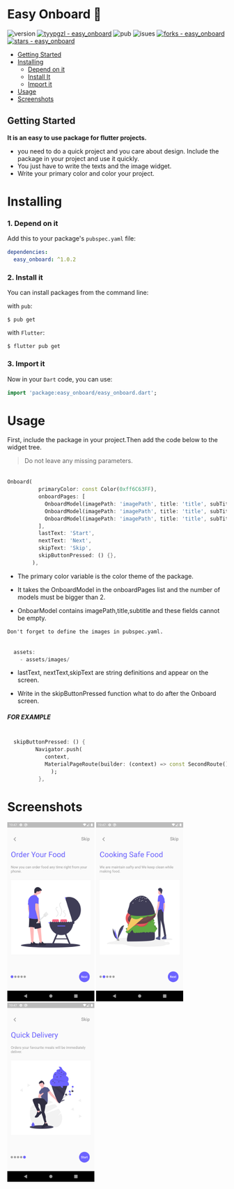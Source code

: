 
# Easy Onboard 💙




![version](https://img.shields.io/pub/v/easy_onboard) [![tyypgzl - easy_onboard](https://img.shields.io/static/v1?label=tyypgzl&message=easy_onboard&color=blue&logo=github)](https://github.com/tyypgzl/easy_onboard "Go to GitHub repo")  ![pub](https://img.shields.io/github/license/tyypgzl/easy_onboard) ![isues](https://img.shields.io/github/issues/tyypgzl/easy_onboard) [![forks - easy_onboard](https://img.shields.io/github/forks/tyypgzl/easy_onboard?style=social)](https://github.com/tyypgzl/easy_onboard) [![stars - easy_onboard](https://img.shields.io/github/stars/tyypgzl/easy_onboard?style=social)](https://github.com/tyypgzl/easy_onboard) 



- [Getting Started](#getting-started)
- [Installing](#installing)
  - [Depend on it](#depend-on-it)
  - [Install It](#install-it)
  - [Import it](#import-it)
- [Usage](#usage)
- [Screenshots](#screenshots)

## Getting Started 


  **It is an easy to use package for flutter projects.** 
  

 -   you need to do a quick project and you care about design. Include the package in your project and use it quickly.
 -   You just have to write the texts and the image widget.
 -   Write your primary color and color your project.



 
 
 
 
# Installing

### 1. Depend on it

Add this to your package's `pubspec.yaml` file:

```yaml
dependencies:
  easy_onboard: ^1.0.2
```

### 2. Install it

You can install packages from the command line:

with `pub`:

```
$ pub get
```

with `Flutter`:

```
$ flutter pub get
```

### 3. Import it

Now in your `Dart` code, you can use:

```dart
import 'package:easy_onboard/easy_onboard.dart';
```


# Usage

  

First, include the package in your project.Then add the code below to the widget tree.


  

> Do not leave any missing parameters.



```dart

Onboard(
          primaryColor: const Color(0xff6C63FF),
          onboardPages: [
            OnboardModel(imagePath: 'imagePath', title: 'title', subTitle: 'subTitle'),
            OnboardModel(imagePath: 'imagePath', title: 'title', subTitle: 'subTitle'),
            OnboardModel(imagePath: 'imagePath', title: 'title', subTitle: 'subTitle'),
          ],
          lastText: 'Start',
          nextText: 'Next',
          skipText: 'Skip',
          skipButtonPressed: () {},
        ),

```


- The primary color variable is the color theme of the package. 

- It takes the OnboardModel in the onboardPages list and the number of models must be bigger than 2.

- OnboarModel contains imagePath,title,subtitle and these fields cannot be empty.


```
Don't forget to define the images in pubspec.yaml.
```



```dart

  assets:
    - assets/images/

```






- lastText, nextText,skipText are string definitions and appear on the screen.

- Write in the skipButtonPressed function what to do after the Onboard screen. 



##### **FOR EXAMPLE**


```dart

  skipButtonPressed: () {
		 Navigator.push(
            context,
            MaterialPageRoute(builder: (context) => const SecondRoute()),
              );
		  },

```




# Screenshots



<img src="https://github.com/tyypgzl/easy_onboard/blob/main/screenshots/1.png?raw=true"  width="200"/> <img src="https://github.com/tyypgzl/easy_onboard/blob/main/screenshots/2.png?raw=true"  width="200"/> <img src="https://github.com/tyypgzl/easy_onboard/blob/main/screenshots/3.png?raw=true"  width="200"/> 



